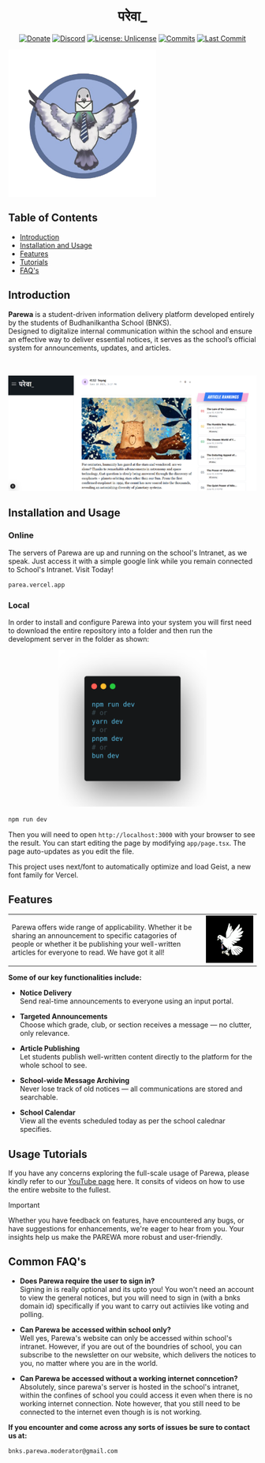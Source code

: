 

<h1 className="text-3xl md:text-4xl font-bold font-sans" align="center">परेवा_</h1>
<div align="center">

[![Donate](https://img.shields.io/badge/_-Donate-red.svg?logo=githubsponsors&labelColor=555555&style=for-the-badge)](Collaborators.md#collaborators "Donate")
[![Discord](https://img.shields.io/discord/123456789012345678?color=blue&labelColor=555555&label=&logo=discord&style=for-the-badge)](https://discord.gg/ABCDEF12345 "Discord")
[![License: Unlicense](https://img.shields.io/badge/-Unlicense-blue.svg?style=for-the-badge)](LICENSE "License")
[![Commits](https://img.shields.io/github/commit-activity/m/suyogprasai/parewa?label=commits&style=for-the-badge)](https://github.com/suyogprasai/parewa/commits "Commit History")
[![Last Commit](https://img.shields.io/github/last-commit/suyogprasai/parewa/master?label=&style=for-the-badge&display_timestamp=committer)](https://github.com/suyogprasai/parewa/pulse/monthly "Last activity")
</div>

<img 
  src="public/Public Images/parewa_logo.png" 
  align="center" 
  width="300" 
  alt="Parewa Logo"
/>
## Table of Contents
- [Introduction](#introduction)
- [Installation and Usage](#installation-and-usage)
- [Features](#features)
- [Tutorials](#usage-tutorials)
- [FAQ's](#common-faqs)

## Introduction

**Parewa** is a student-driven information delivery platform developed entirely by the students of Budhanilkantha School (BNKS).  
Designed to digitalize internal communication within the school and ensure an effective way to deliver essential notices, it serves as the school’s official system for announcements, updates, and articles.

<br><br>
![Featured Image](./featured_image.png)

## Installation and Usage


<h3 > Online </h3>
The servers of Parewa are up and running on the school's Intranet, as we speak. Just access it with a simple google link while you remain connected to School's Intranet. Visit Today!
<br>

``` bash
parea.vercel.app
```
<h3 > Local </h3>
In order to install and configure Parewa into your system you will first need to download the entire repository into a folder and then run the development server in the folder as shown:

<p align="center">
<img src="public/Public Images/carbon (1).png" width="300px"> </p>

``` bash
npm run dev
```

Then you will need to open `http://localhost:3000` with your browser to see the result.
You can start editing the page by modifying `app/page.tsx`. The page auto-updates as you edit the file.

This project uses next/font to automatically optimize and load Geist, a new font family for Vercel.

## Features

<table>
  <tr>
    <td style="padding-right: 20px;">
      <p>
       Parewa offers wide range of applicability. Whether it be sharing an announcement to specific catagories of people or whether it be publishing your well-written articles for everyone to read. We have got it all!
      </p>
    </td>
    <td>
      <img src="public/Public Images/504639516_1055763299327840_5106628068511268479_n.gif" alt="Parewa Logo" width="450" />
    </td>
  </tr>
</table>

**Some of our key functionalities include:**

- **Notice Delivery**  
  Send real-time announcements to everyone using an input portal.

- **Targeted Announcements**  
  Choose which grade, club, or section receives a message — no clutter, only relevance.

- **Article Publishing**  
  Let students publish well-written content directly to the platform for the whole school to see.

- **School-wide Message Archiving**  
  Never lose track of old notices — all communications are stored and searchable.

 - **School Calendar** <br>
   View all the events scheduled today as per the school calednar specifies. 

## Usage Tutorials
If you have any concerns exploring the full-scale usage of Parewa, please kindly refer to our [YouTube page](https://www.youtube.com/your-channel-url) here. 
It consits of videos on how to use the entire website to the fullest. 

> [!IMPORTANT]
> Whether you have feedback on features, have encountered any bugs, or have suggestions for enhancements, we're eager to hear from you. Your insights help us make the PAREWA more robust and user-friendly.


## Common FAQ's

- **Does Parewa require the user to sign in?** <br>
Signing in is really optional and its upto you! You won't need an account to view the general notices, but you will need to sign in (with a bnks domain id) specifically if you want to carry out actiivies like voting and polling.

- **Can Parewa be accessed within school only?**<br>
Well yes, Parewa's website can only be accessed within school's intranet. However, if you are out of the boundries of school, you can subscribe to the newsletter on our website, which delivers the notices to you, no matter where you are in the world. 

- **Can Parewa be accessed without a working internet conncetion?**<br>
Absolutely, since parewa's server is hosted in the school's intranet, within the confines of school you could access it even when there is no working internet connection. Note however, that you still need to be connected to the internet even though is is not working.

**If you encounter and come across any sorts of issues be sure to contact us at:**
```bash
bnks.parewa.moderator@gmail.com
```


